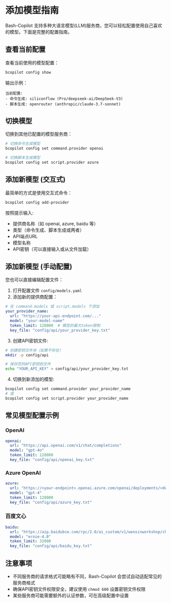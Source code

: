 # 添加模型指南

Bash-Copilot 支持多种大语言模型(LLM)服务商，您可以轻松配置使用自己喜欢的模型。下面是完整的配置指南。

## 查看当前配置

查看当前使用的模型配置：

```bash
bcopilot config show
```

输出示例：

```
当前配置:
- 命令生成: siliconflow (Pro/deepseek-ai/DeepSeek-V3)
- 脚本生成: openrouter (anthropic/claude-3.7-sonnet)
```

## 切换模型

切换到其他已配置的模型服务商：

```bash
# 切换命令生成模型
bcopilot config set command.provider openai

# 切换脚本生成模型  
bcopilot config set script.provider azure
```

## 添加新模型 (交互式)

最简单的方式是使用交互式命令：

```bash
bcopilot config add-provider
```

按照提示输入:
- 提供商名称（如 openai, azure, baidu 等）
- 类型（命令生成、脚本生成或两者）
- API端点URL
- 模型名称
- API密钥（可以直接输入或从文件加载）

## 添加新模型 (手动配置)

您也可以直接编辑配置文件：

1. 打开配置文件 `config/models.yaml`
2. 添加新的提供商配置：

```yaml
# 在 command.models 或 script.models 下添加
your_provider_name:
  url: "https://your-api-endpoint.com/..."
  model: "your-model-name"
  token_limit: 128000  # 模型的最大token限制
  key_file: "config/api/your_provider_key.txt"
```

3. 创建API密钥文件:

```bash
# 创建密钥文件夹（如果不存在）
mkdir -p config/api

# 保存您的API密钥到文件
echo "YOUR_API_KEY" > config/api/your_provider_key.txt
```

4. 切换到新添加的模型:

```bash
bcopilot config set command.provider your_provider_name
# 或
bcopilot config set script.provider your_provider_name
```

## 常见模型配置示例

### OpenAI

```yaml
openai:
  url: "https://api.openai.com/v1/chat/completions"
  model: "gpt-4o"
  token_limit: 128000
  key_file: "config/api/openai_key.txt"
```

### Azure OpenAI

```yaml
azure:
  url: "https://<your-endpoint>.openai.azure.com/openai/deployments/<deployment-name>/chat/completions?api-version=2023-05-15"
  model: "gpt-4"
  token_limit: 128000
  key_file: "config/api/azure_key.txt"
```

### 百度文心

```yaml
baidu:
  url: "https://aip.baidubce.com/rpc/2.0/ai_custom/v1/wenxinworkshop/chat/completions"
  model: "ernie-4.0"
  token_limit: 32000
  key_file: "config/api/baidu_key.txt"
```

## 注意事项

- 不同服务商的请求格式可能略有不同，Bash-Copilot 会尝试自动适配常见的服务商格式
- 确保API密钥文件权限安全，建议使用 `chmod 600` 设置密钥文件权限
- 某些服务商可能需要额外的认证参数，可在高级配置中设置
